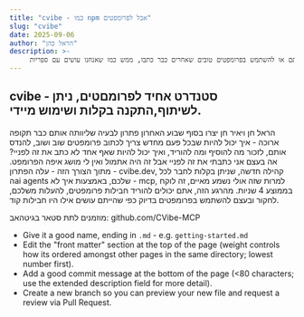 ```yaml
---
title: "cvibe - כמו npm אבל לפרומפטים"
slug: "cvibe"
date: 2025-09-06
author: "הראל כהן"
description: >-
     איך יכול להיות שאנחנו שוב ושוב מנסחים פרומפטים, מבלי שנוכל לשתף אותם או להשתמש בפרומפטים טובים שאחרים כבר כתבו, ממש כמו שאנחנו עושים עם ספריות?
---
```


## cvibe - סטנדרט אחיד לפרומםטים, ניתן לשיתוף,התקנה בקלות ושימוש מיידי.

הראל חן ויאיר חן יצרו בסוף שבוע האחרון פתרון לבעיה שליוותה אותם כבר תקופה ארוכה - איך יכול להיות שבכל פעם מחדש צריך לכתוב פרומפטים שוב ושוב, להנדס אותם, לזכור מה להוסיף ומה להוריד, ואיך יכול להיות שאף אחד לא כתב את זה לפניי? אה בעצם אני כתבתי את זה לפניי אבל זה היה אתמול ואין לי מושג איפה הפרומפט.
מתוך הצורך הזה - עלה הפתרון - cvibe.dev, קהילה חדשה, שניתן בקלות לחבר לכל הai agents שלכם, באמצעות איך לא - mcp, למרות שזה אולי נשמע מאיים, זה לוקח בממוצע 4 שניות.
מהרגע הזה, אתם יכולים להוריד חבילות פרומפטים, להעלות משלכם, לחקור ובעצם להשתמש בפרומפטים בדיוק כפי שהייתם עושים אילו היו חבילות קוד.

מוזמנים לתת סטאר בגיטהאב:
 github.com/CVibe-MCP


* Give it a good name, ending in `.md` - e.g. `getting-started.md`
* Edit the "front matter" section at the top of the page (weight controls how its ordered amongst other pages in the same directory; lowest number first).
* Add a good commit message at the bottom of the page (<80 characters; use the extended description field for more detail).
* Create a new branch so you can preview your new file and request a review via Pull Request.
